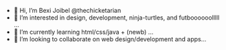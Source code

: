 - 👋 Hi, I’m Bexi Joibel @thechicketarian 
- 👀 I’m interested in design, development, ninja-turtles, and futboooooolllll ...
- 🌱 I’m currently learning html/css/java + (newb) ...
- 💞️ I’m looking to collaborate on web design/development and apps...


<!---
thechicketarian/thechicketarian is a ✨ special ✨ repository because its `README.md` (this file) appears on your GitHub profile.
You can click the Preview link to take a look at your changes.
--->
